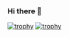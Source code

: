 ### Hi there 👋

<!--
**Hazperera/Hazperera** is a ✨ _special_ ✨ repository because its `README.md` (this file) appears on your GitHub profile.

Here are some ideas to get you started:

- 🔭 I’m currently working on ...
- 🌱 I’m currently learning ...
- 👯 I’m looking to collaborate on ...
- 🤔 I’m looking for help with ...
- 💬 Ask me about ...
- 📫 How to reach me: ...
- 😄 Pronouns: ...
- ⚡ Fun fact: ...
-->
[![trophy](https://github-profile-trophy.vercel.app/Hazperera)](https://github.com/ryo-ma/github-profile-trophy)
[![trophy](https://github-profile-trophy.vercel.app/Hazperera=ryo-ma&theme=onedark)](https://github.com/ryo-ma/github-profile-trophy)
